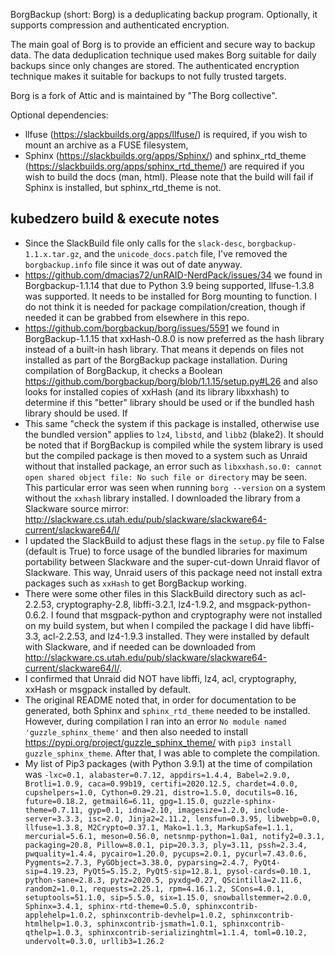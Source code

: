 BorgBackup (short: Borg) is a deduplicating backup program.
Optionally, it supports compression and authenticated encryption.

The main goal of Borg is to provide an efficient and secure way to
backup data. The data deduplication technique used makes Borg suitable
for daily backups since only changes are stored. The authenticated
encryption technique makes it suitable for backups to not fully trusted
targets.

Borg is a fork of Attic and is maintained by "The Borg collective".

Optional dependencies:
- llfuse (https://slackbuilds.org/apps/llfuse/) is required,
  if you wish to mount an archive as a FUSE filesystem,
- Sphinx (https://slackbuilds.org/apps/Sphinx/) and
  sphinx_rtd_theme (https://slackbuilds.org/apps/sphinx_rtd_theme/)
  are required if you wish to build the docs (man, html).
  Please note that the build will fail if Sphinx is installed,
  but sphinx_rtd_theme is not.



## kubedzero build & execute notes

- Since the SlackBuild file only calls for the `slack-desc`, `borgbackup-1.1.x.tar.gz`, and the `unicode_docs.patch` file, I've removed the `borgbackup.info` file since it was out of date anyway.
- https://github.com/dmacias72/unRAID-NerdPack/issues/34 we found in Borgbackup-1.1.14 that due to Python 3.9 being supported, llfuse-1.3.8 was supported. It needs to be installed for Borg mounting to function. I do not think it is needed for package compilation/creation, though if needed it can be grabbed from elsewhere in this repo.
- https://github.com/borgbackup/borg/issues/5591 we found in BorgBackup-1.1.15 that xxHash-0.8.0 is now preferred as the hash library instead of a built-in hash library. That means it depends on files not installed as part of the BorgBackup package installation. During compilation of BorgBackup, it checks a Boolean https://github.com/borgbackup/borg/blob/1.1.15/setup.py#L26 and also looks for installed copies of xxHash (and its library libxxhash) to determine if this "better" library should be used or if the bundled hash library should be used. If 
- This same "check the system if this package is installed, otherwise use the bundled version" applies to `lz4`, `libstd`, and `libb2` (blake2). It should be noted that if BorgBackup is compiled while the system library is used but the compiled package is then moved to a system such as Unraid without that installed package, an error such as `libxxhash.so.0: cannot open shared object file: No such file or directory` may be seen. This particular error was seen when running `borg --version` on a system without the `xxhash` library installed. I downloaded the library from a Slackware source mirror: http://slackware.cs.utah.edu/pub/slackware/slackware64-current/slackware64/l/
- I updated the SlackBuild to adjust these flags in the `setup.py` file to False (default is True) to force usage of the bundled libraries for maximum portability between Slackware and the super-cut-down Unraid flavor of Slackware. This way, Unraid users of this package need not install extra packages such as `xxHash` to get BorgBackup working.
- There were some other files in this SlackBuild directory such as acl-2.2.53, cryptography-2.8, libffi-3.2.1, lz4-1.9.2, and msgpack-python-0.6.2. I found that msgpack-python and cryptography were not installed on my build system, but when I compiled the package I did have libffi-3.3, acl-2.2.53, and lz4-1.9.3 installed. They were installed by default with Slackware, and if needed can be downloaded from http://slackware.cs.utah.edu/pub/slackware/slackware64-current/slackware64/l/.
- I confirmed that Unraid did NOT have libffi, lz4, acl, cryptography, xxHash or msgpack installed by default.
- The original README noted that, in order for documentation to be generated, both Sphinx and `sphinx_rtd_theme` needed to be installed. However, during compilation I ran into an error `No module named 'guzzle_sphinx_theme'` and then also needed to install https://pypi.org/project/guzzle_sphinx_theme/ with `pip3 install guzzle_sphinx_theme`. After that, I was able to complete the compilation.
- My list of Pip3 packages (with Python 3.9.1) at the time of compilation was `-lxc=0.1, alabaster=0.7.12, appdirs=1.4.4, Babel=2.9.0, Brotli=1.0.9, caca=0.99b19, certifi=2020.12.5, chardet=4.0.0, cupshelpers=1.0, Cython=0.29.21, distro=1.5.0, docutils=0.16, future=0.18.2, getmail6=6.11, gpg=1.15.0, guzzle-sphinx-theme=0.7.11, gyp=0.1, idna=2.10, imagesize=1.2.0, include-server=3.3.3, isc=2.0, Jinja2=2.11.2, lensfun=0.3.95, libwebp=0.0, llfuse=1.3.8, M2Crypto=0.37.1, Mako=1.1.3, MarkupSafe=1.1.1, mercurial=5.6.1, meson=0.56.0, netsnmp-python=1.0a1, notify2=0.3.1, packaging=20.8, Pillow=8.0.1, pip=20.3.3, ply=3.11, pssh=2.3.4, pwquality=1.4.4, pycairo=1.20.0, pycups=2.0.1, pycurl=7.43.0.6, Pygments=2.7.3, PyGObject=3.38.0, pyparsing=2.4.7, PyQt4-sip=4.19.23, PyQt5=5.15.2, PyQt5-sip=12.8.1, pysol-cards=0.10.1, python-sane=2.8.3, pytz=2020.5, pyxdg=0.27, QScintilla=2.11.6, random2=1.0.1, requests=2.25.1, rpm=4.16.1.2, SCons=4.0.1, setuptools=51.1.0, sip=5.5.0, six=1.15.0, snowballstemmer=2.0.0, Sphinx=3.4.1, sphinx-rtd-theme=0.5.0, sphinxcontrib-applehelp=1.0.2, sphinxcontrib-devhelp=1.0.2, sphinxcontrib-htmlhelp=1.0.3, sphinxcontrib-jsmath=1.0.1, sphinxcontrib-qthelp=1.0.3, sphinxcontrib-serializinghtml=1.1.4, toml=0.10.2, undervolt=0.3.0, urllib3=1.26.2`